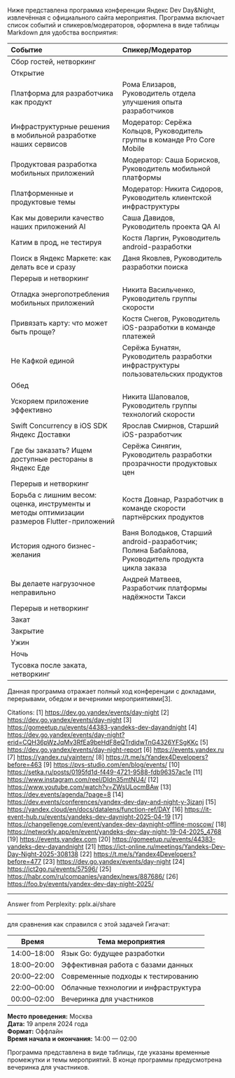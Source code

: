 Ниже представлена программа конференции Яндекс Dev Day&Night, извлечённая с официального сайта мероприятия. Программа включает список событий и спикеров/модераторов, оформлена в виде таблицы Markdown для удобства восприятия:

| Событие                                                                                     | Спикер/Модератор                                                                                  |
|:--------------------------------------------------------------------------------------------|:--------------------------------------------------------------------------------------------------|
| Сбор гостей, нетворкинг                                                                     |                                                                                                   |
| Открытие                                                                                    |                                                                                                   |
| Платформа для разработчика как продукт                                                      | Рома Елизаров, Руководитель отдела улучшения опыта разработчиков                                  |
| Инфраструктурные решения в мобильной разработке наших сервисов                              | Модератор: Серёжа Кольцов, Руководитель группы в команде Pro Core Mobile                          |
| Продуктовая разработка мобильных приложений                                                 | Модератор: Саша Борисков, Руководитель мобильной платформы                                        |
| Платформенные и продуктовые темы                                                            | Модератор: Никита Сидоров, Руководитель клиентской инфраструктуры                                 |
| Как мы доверили качество наших приложений AI                                                | Саша Давидов, Руководитель проекта QA AI                                                          |
| Катим в прод, не тестируя                                                                   | Костя Ларгин, Руководитель android-разработки                                                     |
| Поиск в Яндекс Маркете: как делать все и сразу                                              | Даня Яковлев, Руководитель разработки поиска                                                      |
| Перерыв и нетворкинг                                                                        |                                                                                                   |
| Отладка энергопотребления мобильных приложений                                              | Никита Васильченко, Руководитель группы скорости                                                  |
| Привязать карту: что может быть проще?                                                      | Костя Снегов, Руководитель iOS-разработки в команде платежей                                      |
| Не Кафкой единой                                                                            | Серёжа Бунатян, Руководитель разработки инфраструктуры пользовательских продуктов                 |
| Обед                                                                                        |                                                                                                   |
| Ускоряем приложение эффективно                                                              | Никита Шаповалов, Руководитель группы технологий скорости                                         |
| Swift Concurrency в iOS SDK Яндекс Доставки                                                 | Ярослав Смирнов, Старший iOS-разработчик                                                          |
| Где бы заказать? Ищем доступные рестораны в Яндекс Еде                                      | Серёжа Синягин, Руководитель разработки прозрачности продуктовых цен                              |
| Перерыв и нетворкинг                                                                        |                                                                                                   |
| Борьба с лишним весом: оценка, инструменты и методы оптимизации размеров Flutter-приложений | Костя Довнар, Разработчик в команде скорости партнёрских продуктов                                |
| История одного бизнес-желания                                                               | Ваня Володьков, Старший android-разработчик; Полина Бабайлова, Руководитель продукта цикла заказа |
| Вы делаете нагрузочное неправильно                                                          | Андрей Матвеев, Разработчик платформы надёжности Такси                                            |
| Перерыв и нетворкинг                                                                        |                                                                                                   |
| Закат                                                                                       |                                                                                                   |
| Закрытие                                                                                    |                                                                                                   |
| Ужин                                                                                        |                                                                                                   |
| Ночь                                                                                        |                                                                                                   |
| Тусовка после заката, нетворкинг                                                            |                                                                                                   |

Данная программа отражает полный ход конференции с докладами, перерывами, обедом и вечерними мероприятиями[3].

Citations:
[1] https://dev.go.yandex/events/day-night
[2] https://dev.go.yandex/events/day-night
[3] https://gomeetup.ru/events/44383-yandeks-dev-dayandnight
[4] https://dev.go.yandex/events/day-night?erid=CQH36pWzJqMv3RfEa9beHdF8eQTrdidwTnG4326YFSgKKc
[5] https://dev.go.yandex/events/day-night-report
[6] https://events.yandex.ru
[7] https://yandex.ru/yaintern/
[8] https://t.me/s/Yandex4Developers?before=463
[9] https://pvs-studio.com/en/blog/events/
[10] https://setka.ru/posts/0195fd1d-f449-4721-9588-fdb96357ac1e
[11] https://www.instagram.com/reel/DIdn35mtNU4/
[12] https://www.youtube.com/watch?v=ZWsULocmBAw
[13] https://dev.events/agenda/?page=8
[14] https://dev.events/conferences/yandex-dev-day-and-night-y-3jzanj
[15] https://yandex.cloud/en/docs/datalens/function-ref/DAY
[16] https://it-event-hub.ru/events/yandeks-dev-daynight-2025-04-19
[17] https://changellenge.com/event/yandex-dev-daynight-offline-moscow/
[18] https://networkly.app/en/event/yandeks-dev-day-night-19-04-2025_4768
[19] https://events.yandex.com
[20] https://gomeetup.ru/events/44383-yandeks-dev-dayandnight
[21] https://ict-online.ru/meetings/Yandeks-Dev-Day-Night-2025-308138
[22] https://t.me/s/Yandex4Developers?before=477
[23] https://dev.go.yandex/events/day-night
[24] https://ict2go.ru/events/57596/
[25] https://habr.com/ru/companies/yandex/news/887686/
[26] https://foo.by/events/yandex-dev-day-night-2025/

---
Answer from Perplexity: pplx.ai/share

---

для сравнения как справился с этой задачей Гигачат:

| Время       | Тема мероприятия                                                                        |
|-------------|-----------------------------------------------------------------------------------------|
| 14:00–18:00 | Язык Go: будущее разработки                                                             |
| 18:00–20:00 | Эффективная работа с базами данных                                                      |
| 20:00–22:00 | Современные подходы к тестированию                                                      |
| 22:00–00:00 | Облачные технологии и инфраструктура                                                    |
| 00:00–02:00 | Вечеринка для участников                                                                |

**Место проведения:** Москва  
**Дата:** 19 апреля 2024 года  
**Формат:** Оффлайн  
**Время начала и окончания:** 14:00 — 02:00

Программа представлена в виде таблицы, где указаны временные промежутки и темы мероприятий. В конце программы предусмотрена вечеринка для участников.